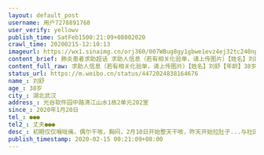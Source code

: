 ```yaml
---
layout: default_post
username: 用户7278891768
user_verify: yellowv
publish_time: SatFeb1500:21:09+08002020
crawl_time: 20200215-12:10:13
imageurl: https://wx1.sinaimg.cn/orj360/007WBug8gy1gbwe1evz4ej32tc240npd.jpg,https://wx3.sinaimg.cn/orj360/007WBug8gy1gbwe1grbcuj32tc240hdu.jpg,https://wx1.sinaimg.cn/orj360/007WBug8gy1gbwe1i3joqj32402tc7wi.jpg,https://wx3.sinaimg.cn/orj360/007WBug8gy1gbwe1iug1sj30u0140tai.jpg
content_brief: 肺炎患者求助超话 求助人信息（若有相关化验单，请上传图片）【姓名】刘舒【年龄】38岁【所在城市】湖北武汉【所在小区、社区】光谷软件园中路清江山水1栋2单元202室【患病时间】2020年1月20日【联系方式】●●●【其他紧急联系人】丈夫 ●●●【病情描述】初期仅仅喉咙痛，偶 ...全文
content_full_raw: 求助人信息（若有相关化验单，请上传图片）【姓名】刘舒【年龄】38岁【所在城市】湖北武汉【所在小区、社区】光谷软件园中路清江山水1栋2单元202室【患病时间】2020年1月20日【联系方式】●●●【其他紧急联系人】丈夫●●●【病情描述】初期仅仅喉咙痛，偶尔干咳，胸闷，2月10日开始整天干咳，昨天开始拉肚子...与社区联系需要社区医院出诊断报告，才能送酒店隔离，但湖北省中医院专家主任网上诊断我是高度疑似，社区安排核酸测试不给确定时间。由于本人之前有过心脏早搏病史，这次病程较长，最近又有变严重的趋势，咳嗽加重，四肢无力眼睛发花，希望能入院治疗。武汉·清江山水武汉·清江山水
status_url: https://m.weibo.cn/status/4472024838164676
name_: 刘舒
age_: 38岁
city_: 湖北武汉
address_: 光谷软件园中路清江山水1栋2单元202室
since_: 2020年1月20日
tel_: ●●●
tel2_: 丈夫●●●
desc_: 初期仅仅喉咙痛，偶尔干咳，胸闷，2月10日开始整天干咳，昨天开始拉肚子...与社区联系需要社区医院出诊断报告，才能送酒店隔离，但湖北省中医院专家主任网上诊断我是高度疑似，社区安排核酸测试不给确定时间。由于本人之前有过心脏早搏病史，这次病程较长，最近又有变严重的趋势，咳嗽加重，四肢无力眼睛发花，希望能入院治疗。武汉·清江山水武汉·清江山水
publish_timestamp: 2020-02-15 00:21:09+08:00
---
```

